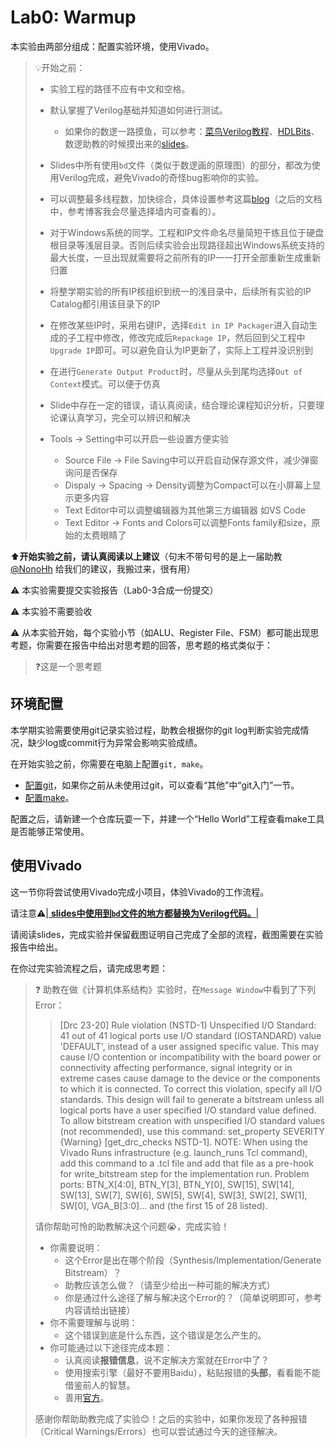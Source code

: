 # Lab0: Warmup

本实验由两部分组成：配置实验环境，使用Vivado。

> 💡开始之前：
>
> * 实验工程的路径不应有中文和空格。
> * 默认掌握了Verilog基础并知道如何进行测试。
>   * 如果你的数逻一路摸鱼，可以参考：[菜鸟Verilog教程](https://www.runoob.com/w3cnote/verilog-tutorial.html)、[HDLBits](https://hdlbits.01xz.net/wiki/Main_Page)、数逻助教的时候摸出来的[slides](https://github.com/Guahao31/for_Computer_Logic/tree/master/slides)。
> * Slides中所有使用`bd`文件（类似于数逻画的原理图）的部分，都改为使用Verilog完成，避免Vivado的奇怪bug影响你的实验。
> * 可以调整最多线程数，加快综合，具体设置参考这篇[blog](https://blog.csdn.net/yundanfengqing_nuc/article/details/107866015)（之后的文档中，参考博客我会尽量选择墙内可查看的）。
> * 对于Windows系统的同学。工程和IP文件命名尽量简短干练且位于硬盘根目录等浅层目录。否则后续实验会出现路径超出Windows系统支持的最大长度，一旦出现就需要将之前所有的IP一一打开全部重新生成重新归置
> * 将整学期实验的所有IP核组织到统一的浅目录中，后续所有实验的IP Catalog都引用该目录下的IP
> * 在修改某些IP时，采用右键IP，选择`Edit in IP Packager`进入自动生成的子工程中修改，修改完成后`Repackage IP`，然后回到父工程中`Upgrade IP`即可。可以避免自认为IP更新了，实际上工程并没识别到
> * 在进行`Generate Output Product`时，尽量从头到尾均选择`Out of Context`模式。可以便于仿真
> * Slide中存在一定的错误，请认真阅读，结合理论课程知识分析，只要理论课认真学习，完全可以辨识和解决
> * Tools → Setting中可以开启一些设置方便实验
>
>   - Source File → File Saving中可以开启自动保存源文件，减少弹窗询问是否保存
>   - Dispaly → Spacing → Density调整为Compact可以在小屏幕上显示更多内容
>   - Text Editor中可以调整编辑器为其他第三方编辑器 如VS Code
>   - Text Editor → Fonts and Colors可以调整Fonts family和size，原始的太费眼睛了

⬆️**开始实验之前，请认真阅读以上建议**（句末不带句号的是上一届助教 [@NonoHh](https://github.com/NonoHh) 给我们的建议，我搬过来，很有用）

⚠️ 本实验需要提交实验报告（Lab0-3合成一份提交）

⚠️ 本实验不需要验收

⚠️ 从本实验开始，每个实验小节（如ALU、Register File、FSM）都可能出现思考题，你需要在报告中给出对思考题的回答，思考题的格式类似于：

> ❓这是一个思考题

## 环境配置

本学期实验需要使用git记录实验过程，助教会根据你的git log判断实验完成情况，缺少log或commit行为异常会影响实验成绩。

在开始实验之前，你需要在电脑上配置`git, make`。

* [配置git](https://www.windows11.pro/5639.html)，如果你之前从未使用过git，可以查看“其他”中“git入门”一节。
* [配置make](https://tehub.com/a/aCYp1uw0tG)。

配置之后，请新建一个仓库玩耍一下，并建一个“Hello World”工程查看make工具是否能够正常使用。

## 使用Vivado

这一节你将尝试使用Vivado完成小项目，体验Vivado的工作流程。

请注意⚠️<u>| **slides中使用到`bd`文件的地方都替换为Verilog代码。**|</u>

请阅读slides，完成实验并保留截图证明自己完成了全部的流程，截图需要在实验报告中给出。



在你过完实验流程之后，请完成思考题：

> ❓ 助教在做《计算机体系结构》实验时，在`Message Window`中看到了下列Error：
>
> > [Drc 23-20] Rule violation (NSTD-1) Unspecified I/O Standard: 41 out of 41 logical ports use I/O standard (IOSTANDARD) value 'DEFAULT', instead of a user assigned specific value. This may cause I/O contention or incompatibility with the board power or connectivity affecting performance, signal integrity or in extreme cases cause damage to the device or the components to which it is connected. To correct this violation, specify all I/O standards. This design will fail to generate a bitstream unless all logical ports have a user specified I/O standard value defined. To allow bitstream creation with unspecified I/O standard values (not recommended), use this command: set_property SEVERITY {Warning} [get_drc_checks NSTD-1].  NOTE: When using the Vivado Runs infrastructure (e.g. launch_runs Tcl command), add this command to a .tcl file and add that file as a pre-hook for write_bitstream step for the implementation run. Problem ports: BTN_X[4:0], BTN_Y[3], BTN_Y[0], SW[15], SW[14], SW[13], SW[7], SW[6], SW[5], SW[4], SW[3], SW[2], SW[1], SW[0], VGA_B[3:0]... and (the first 15 of 28 listed).
> 
>
> 请你帮助可怜的助教解决这个问题😭，完成实验！
>
> * 你需要说明：
>   * 这个Error是出在哪个阶段（Synthesis/Implementation/Generate Bitstream）？
>   * 助教应该怎么做？（请至少给出一种可能的解决方式）
>   * 你是通过什么途径了解与解决这个Error的？（简单说明即可，参考内容请给出链接）
> * 你不需要理解与说明：
>   * 这个错误到底是什么东西，这个错误是怎么产生的。
> * 你可能通过以下途径完成本题：
>   * 认真阅读**报错信息**，说不定解决方案就在Error中了？
>   * 使用搜索引擎（最好不要用Baidu），粘贴报错的**头部**，看看能不能借鉴前人的智慧。
>   * 善用[官方](https://support.xilinx.com/)。
>
> 感谢你帮助助教完成了实验😊！之后的实验中，如果你发现了各种报错（Critical Warnings/Errors）也可以尝试通过今天的途径解决。

